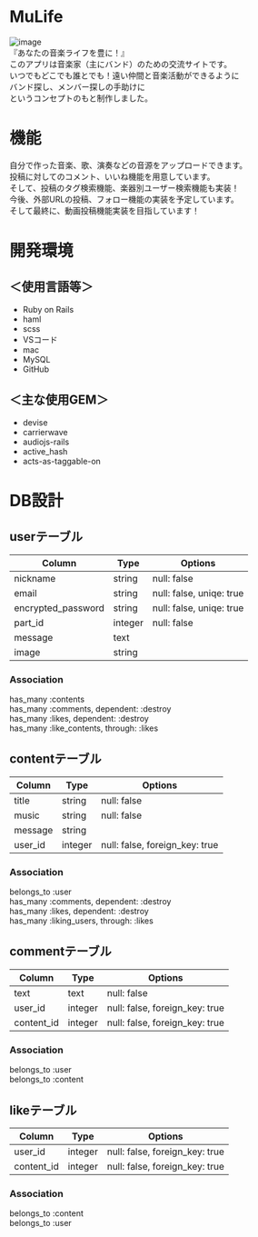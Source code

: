 # MuLife
![image](https://user-images.githubusercontent.com/61175442/79044776-1a59cd00-7c42-11ea-8f35-bf2d9e0a2f91.png)  
『あなたの音楽ライフを豊に！』  
このアプリは音楽家（主にバンド）のための交流サイトです。  
いつでもどこでも誰とでも！遠い仲間と音楽活動ができるように  
バンド探し、メンバー探しの手助けに  
というコンセプトのもと制作しました。  
# 機能
自分で作った音楽、歌、演奏などの音源をアップロードできます。  
投稿に対してのコメント、いいね機能を用意しています。  
そして、投稿のタグ検索機能、楽器別ユーザー検索機能も実装！  
今後、外部URLの投稿、フォロー機能の実装を予定しています。  
そして最終に、動画投稿機能実装を目指しています！

# 開発環境
## ＜使用言語等＞
* Ruby on Rails
* haml
* scss
* VSコード
* mac
* MySQL
* GitHub  

## ＜主な使用GEM＞  
* devise
* carrierwave
* audiojs-rails
* active_hash
* acts-as-taggable-on

# DB設計
## userテーブル
|Column         |Type   |Options|
|---------------|-------|-------|
|nickname       |string |null: false|
|email          |string |null: false, uniqe: true|
|encrypted_password|string |null: false, uniqe: true|
|part_id        |integer|null: false|
|message        |text   ||
|image          |string ||

### Association
has_many :contents  
has_many :comments, dependent: :destroy  
has_many :likes, dependent: :destroy  
has_many :like_contents, through: :likes  


## contentテーブル
|Column         |Type   |Options|
|---------------|-------|-------|
|title          |string |null: false|
|music          |string |null: false|
|message        |string ||
|user_id        |integer|null: false, foreign_key: true|

### Association
belongs_to :user  
has_many   :comments, dependent: :destroy  
has_many   :likes, dependent: :destroy  
has_many   :liking_users, through: :likes  


## commentテーブル
|Column         |Type   |Options|
|---------------|-------|-------|
|text           |text   |null: false|
|user_id        |integer|null: false, foreign_key: true|
|content_id     |integer|null: false, foreign_key: true|

### Association
belongs_to :user  
belongs_to :content  


## likeテーブル
|Column         |Type   |Options|
|---------------|-------|-------|
|user_id        |integer|null: false, foreign_key: true|
|content_id     |integer|null: false, foreign_key: true|

### Association
belongs_to :content  
belongs_to :user  
